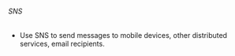 
###### SNS
* Use SNS to send messages to mobile devices, other distributed services, email recipients.

